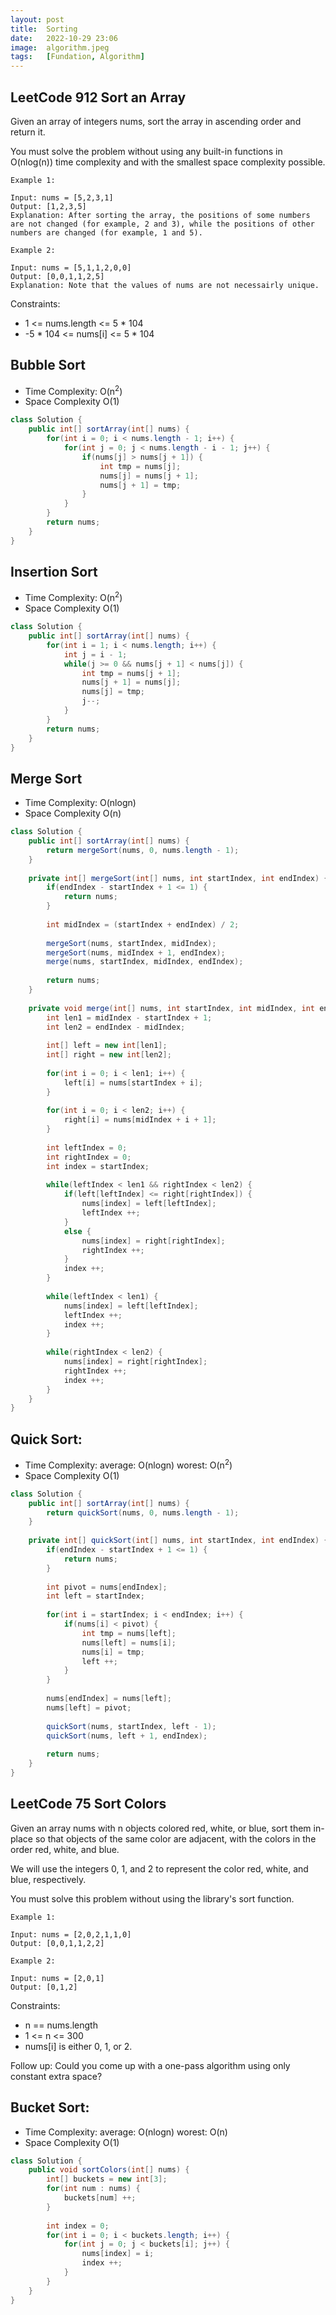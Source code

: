 ```yaml
---
layout: post
title:  Sorting
date:   2022-10-29 23:06
image:  algorithm.jpeg
tags:   [Fundation, Algorithm]
---
```


## LeetCode 912 Sort an Array

Given an array of integers nums, sort the array in ascending order and return it.

You must solve the problem without using any built-in functions in O(nlog(n)) time complexity and with the smallest space complexity possible.

```
Example 1:

Input: nums = [5,2,3,1]
Output: [1,2,3,5]
Explanation: After sorting the array, the positions of some numbers are not changed (for example, 2 and 3), while the positions of other numbers are changed (for example, 1 and 5).

Example 2:

Input: nums = [5,1,1,2,0,0]
Output: [0,0,1,1,2,5]
Explanation: Note that the values of nums are not necessairly unique.
```

Constraints:

* 1 <= nums.length <= 5 * 104
* -5 * 104 <= nums[i] <= 5 * 104


## Bubble Sort

* Time Complexity: O(n<sup>2</sup>)
* Space Complexity O(1)

```java
class Solution {
    public int[] sortArray(int[] nums) {
        for(int i = 0; i < nums.length - 1; i++) {
            for(int j = 0; j < nums.length - i - 1; j++) {
                if(nums[j] > nums[j + 1]) {
                    int tmp = nums[j];
                    nums[j] = nums[j + 1];
                    nums[j + 1] = tmp;
                }
            }
        }
        return nums;
    }
}
```

## Insertion Sort

* Time Complexity: O(n<sup>2</sup>)
* Space Complexity O(1)

```java
class Solution {
    public int[] sortArray(int[] nums) {
        for(int i = 1; i < nums.length; i++) {
            int j = i - 1;
            while(j >= 0 && nums[j + 1] < nums[j]) {
                int tmp = nums[j + 1];
                nums[j + 1] = nums[j];
                nums[j] = tmp;
                j--;
            }
        }
        return nums;
    }
}
```

## Merge Sort

* Time Complexity: O(nlogn)
* Space Complexity O(n)

```java
class Solution {
    public int[] sortArray(int[] nums) {
        return mergeSort(nums, 0, nums.length - 1);
    }
    
    private int[] mergeSort(int[] nums, int startIndex, int endIndex) {
        if(endIndex - startIndex + 1 <= 1) {
            return nums;
        }
        
        int midIndex = (startIndex + endIndex) / 2;
       
        mergeSort(nums, startIndex, midIndex);
        mergeSort(nums, midIndex + 1, endIndex);
        merge(nums, startIndex, midIndex, endIndex);
        
        return nums;
    }
    
    private void merge(int[] nums, int startIndex, int midIndex, int endIndex) {
        int len1 = midIndex - startIndex + 1;
        int len2 = endIndex - midIndex;
        
        int[] left = new int[len1];
        int[] right = new int[len2];
        
        for(int i = 0; i < len1; i++) {
            left[i] = nums[startIndex + i];
        }
        
        for(int i = 0; i < len2; i++) {
            right[i] = nums[midIndex + i + 1];
        }
        
        int leftIndex = 0;
        int rightIndex = 0;
        int index = startIndex;
        
        while(leftIndex < len1 && rightIndex < len2) {
            if(left[leftIndex] <= right[rightIndex]) {
                nums[index] = left[leftIndex];
                leftIndex ++;
            }
            else {
                nums[index] = right[rightIndex];
                rightIndex ++;
            }
            index ++;
        }
        
        while(leftIndex < len1) {
            nums[index] = left[leftIndex];
            leftIndex ++;
            index ++;
        }
        
        while(rightIndex < len2) {
            nums[index] = right[rightIndex];
            rightIndex ++;
            index ++;
        }
    }
}
```

## Quick Sort:

* Time Complexity: average: O(nlogn) worest: O(n<sup>2</sup>)
* Space Complexity O(1)

```java
class Solution {
    public int[] sortArray(int[] nums) {
        return quickSort(nums, 0, nums.length - 1);
    }
    
    private int[] quickSort(int[] nums, int startIndex, int endIndex) {
        if(endIndex - startIndex + 1 <= 1) {
            return nums;
        }
        
        int pivot = nums[endIndex];
        int left = startIndex;
        
        for(int i = startIndex; i < endIndex; i++) {
            if(nums[i] < pivot) {
                int tmp = nums[left];
                nums[left] = nums[i];
                nums[i] = tmp;
                left ++;
            }
        }
        
        nums[endIndex] = nums[left];
        nums[left] = pivot;
        
        quickSort(nums, startIndex, left - 1);
        quickSort(nums, left + 1, endIndex);
        
        return nums;
    }
}
```

## LeetCode 75 Sort Colors

Given an array nums with n objects colored red, white, or blue, sort them in-place so that objects of the same color are adjacent, with the colors in the order red, white, and blue.

We will use the integers 0, 1, and 2 to represent the color red, white, and blue, respectively.

You must solve this problem without using the library's sort function.

```
Example 1:

Input: nums = [2,0,2,1,1,0]
Output: [0,0,1,1,2,2]

Example 2:

Input: nums = [2,0,1]
Output: [0,1,2]
```
 

Constraints:

* n == nums.length
* 1 <= n <= 300
* nums[i] is either 0, 1, or 2.
 

Follow up: Could you come up with a one-pass algorithm using only constant extra space?

## Bucket Sort:

* Time Complexity: average: O(nlogn) worest: O(n)
* Space Complexity O(1)

```java
class Solution {
    public void sortColors(int[] nums) {
        int[] buckets = new int[3];
        for(int num : nums) {
            buckets[num] ++;
        }
        
        int index = 0;
        for(int i = 0; i < buckets.length; i++) {
            for(int j = 0; j < buckets[i]; j++) {
                nums[index] = i; 
                index ++;
            }
        }
    }
}
```